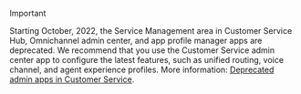 > [!Important]
> Starting October, 2022, the Service Management area in Customer Service Hub, Omnichannel admin center, and app profile manager apps are deprecated. We recommend that you use the Customer Service admin center app to configure the latest features, such as unified routing, voice channel, and agent experience profiles. More information: [Deprecated admin apps in Customer Service](../customer-service/deprecations-customer-service.md#some-admin-apps-are-deprecated).